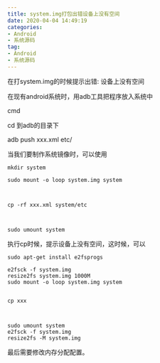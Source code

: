 ```yaml
---
title: system.img打包出错设备上没有空间
date: 2020-04-04 14:49:19
categories: 
- Android
- 系统源码
tag: 
- Android
- 系统源码
---
```

在打system.img的时候提示出错: 设备上没有空间

在现有android系统时，用adb工具把程序放入系统中

cmd 

cd 到adb的目录下

adb push xxx.xml etc/

当我们要制作系统镜像时，可以使用


```
mkdir system

sudo mount -o loop system.img system



cp -rf xxx.xml system/etc



sudo umount system
```




执行cp时候，提示设备上没有空间，这时候，可以


```
sudo apt-get install e2fsprogs

e2fsck -f system.img
resize2fs system.img 1000M
sudo mount -o loop system.img system


cp xxx



sudo umount system
e2fsck -f system.img
resize2fs -M system.img
```
最后需要修改内存分配配置。